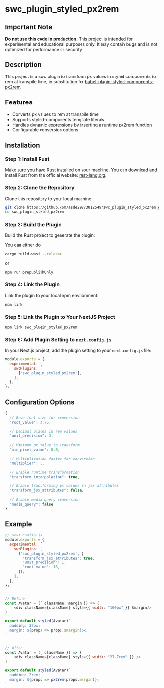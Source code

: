 # swc_plugin_styled_px2rem

## Important Note
**Do not use this code in production.** This project is intended for experimental and educational purposes only. It may contain bugs and is not optimized for performance or security.

## Description
This project is a swc plugin to transform px values in styled components to rem at transpile time, in substitution for [babel-plugin-styled-components-px2rem](https://www.npmjs.com/package/babel-plugin-styled-components-px2rem).

## Features
- Converts px values to rem at transpile time
- Supports styled-components template literals
- Handles dynamic expressions by inserting a runtime px2rem function
- Configurable conversion options

## Installation

### Step 1: Install Rust
Make sure you have Rust installed on your machine. You can download and install Rust from the official website: [rust-lang.org](https://www.rust-lang.org/tools/install).

### Step 2: Clone the Repository
Clone this repository to your local machine:

```bash
git clone https://github.com/asde29873012549/swc_plugin_styled_px2rem.git
cd swc_plugin_styled_px2rem
```

### Step 3: Build the Plugin
Build the Rust project to generate the plugin:

You can either do

```bash
cargo build-wasi --release
```

or 

```bash
npm run prepublishOnly
```

### Step 4: Link the Plugin
Link the plugin to your local npm environment:

```bash
npm link
```

### Step 5: Link the Plugin to Your NextJS Project

```bash
npm link swc_plugin_styled_px2rem
```

### Step 6: Add Plugin Setting to `next.config.js`
In your Next.js project, add the plugin setting to your `next.config.js` file:

```js
module.exports = {
  experimental: {
    swcPlugins: [
      ['swc_plugin_styled_px2rem'],
    ],
  },
};
```


## Configuration Options

```javascript
{
  // Base font size for conversion
  "root_value": 3.75,
  
  // Decimal places in rem values  
  "unit_precision": 3,
  
  // Minimum px value to transform
  "min_pixel_value": 0.0,
  
  // Multiplication factor for conversion
  "multiplier": 1,
  
  // Enable runtime transformation
  "transform_interpolation": true,

  // Enable transforming px values in jsx attributes
  "transform_jsx_attributes": false,
  
  // Enable media query conversion
  "media_query": false
}
```


## Example

```js
// next.config.js
module.exports = {
  experimental: {
    swcPlugins: [
      ['swc_plugin_styled_px2rem', {
        "transform_jsx_attributes": true,
        "unit_precision": 1,
        "root_value": 16,
      }],
    ],
  },
};


// Before
const Avatar = ({ className, margin }) => (
    <div className={className} style={{ width: "100px" }} $margin/>
)

export default styled(Avatar)`
  padding: 32px;
  margin: ${props => props.$margin}px;
`


// After
const Avatar = ({ className }) => (
    <div className={className} style={{ width: "27.7rem" }} />
)

export default styled(Avatar)`
  padding: 2rem;
  margin: ${props => px2rem(props.margin)};
`
```
